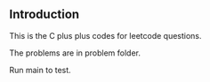 ## Introduction

This is the C plus plus codes for leetcode questions.

The problems are in problem folder.

Run main to test.
